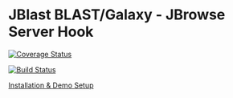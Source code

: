 # JBlast BLAST/Galaxy - JBrowse Server Hook
[![Coverage Status](https://coveralls.io/repos/github/GMOD/jblast-jbconnect-hook/badge.svg?branch=master)](https://coveralls.io/github/GMOD/jblast-jbconnect-hook?branch=master)

[![Build Status](https://travis-ci.org/gmod/jblast-jbconnect-hook.svg?branch=master)](https://travis-ci.orggmod/jblast-jbconnect-hook)

[Installation & Demo Setup](http://jblast.readthedocs.io/en/latest/)
